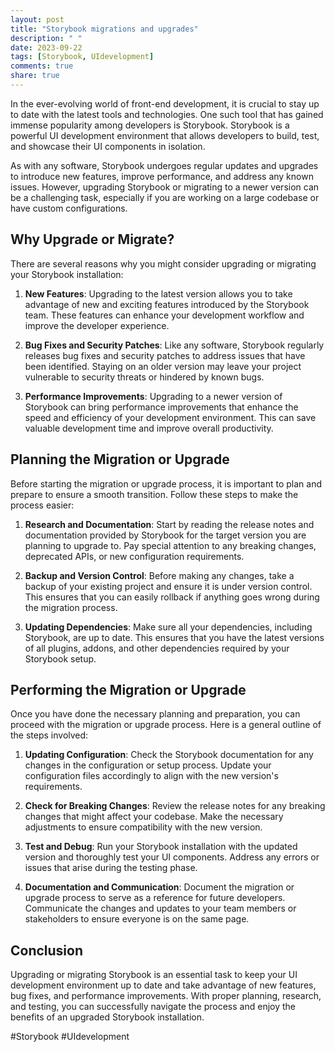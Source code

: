 ```yaml
---
layout: post
title: "Storybook migrations and upgrades"
description: " "
date: 2023-09-22
tags: [Storybook, UIdevelopment]
comments: true
share: true
---
```


In the ever-evolving world of front-end development, it is crucial to stay up to date with the latest tools and technologies. One such tool that has gained immense popularity among developers is Storybook. Storybook is a powerful UI development environment that allows developers to build, test, and showcase their UI components in isolation.

As with any software, Storybook undergoes regular updates and upgrades to introduce new features, improve performance, and address any known issues. However, upgrading Storybook or migrating to a newer version can be a challenging task, especially if you are working on a large codebase or have custom configurations.

## Why Upgrade or Migrate?

There are several reasons why you might consider upgrading or migrating your Storybook installation:

1. **New Features**: Upgrading to the latest version allows you to take advantage of new and exciting features introduced by the Storybook team. These features can enhance your development workflow and improve the developer experience.

2. **Bug Fixes and Security Patches**: Like any software, Storybook regularly releases bug fixes and security patches to address issues that have been identified. Staying on an older version may leave your project vulnerable to security threats or hindered by known bugs.

3. **Performance Improvements**: Upgrading to a newer version of Storybook can bring performance improvements that enhance the speed and efficiency of your development environment. This can save valuable development time and improve overall productivity.

## Planning the Migration or Upgrade

Before starting the migration or upgrade process, it is important to plan and prepare to ensure a smooth transition. Follow these steps to make the process easier:

1. **Research and Documentation**: Start by reading the release notes and documentation provided by Storybook for the target version you are planning to upgrade to. Pay special attention to any breaking changes, deprecated APIs, or new configuration requirements.

2. **Backup and Version Control**: Before making any changes, take a backup of your existing project and ensure it is under version control. This ensures that you can easily rollback if anything goes wrong during the migration process.

3. **Updating Dependencies**: Make sure all your dependencies, including Storybook, are up to date. This ensures that you have the latest versions of all plugins, addons, and other dependencies required by your Storybook setup.

## Performing the Migration or Upgrade

Once you have done the necessary planning and preparation, you can proceed with the migration or upgrade process. Here is a general outline of the steps involved:

1. **Updating Configuration**: Check the Storybook documentation for any changes in the configuration or setup process. Update your configuration files accordingly to align with the new version's requirements.

2. **Check for Breaking Changes**: Review the release notes for any breaking changes that might affect your codebase. Make the necessary adjustments to ensure compatibility with the new version.

3. **Test and Debug**: Run your Storybook installation with the updated version and thoroughly test your UI components. Address any errors or issues that arise during the testing phase.

4. **Documentation and Communication**: Document the migration or upgrade process to serve as a reference for future developers. Communicate the changes and updates to your team members or stakeholders to ensure everyone is on the same page.

## Conclusion

Upgrading or migrating Storybook is an essential task to keep your UI development environment up to date and take advantage of new features, bug fixes, and performance improvements. With proper planning, research, and testing, you can successfully navigate the process and enjoy the benefits of an upgraded Storybook installation.

#Storybook #UIdevelopment